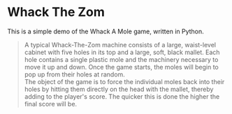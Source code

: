 # Whack The Zom

This is a simple demo of the Whack A Mole game, written in Python.

> A typical Whack-The-Zom machine consists of a large, waist-level cabinet with
> five holes in its top and a large, soft, black mallet. Each hole contains a
> single plastic mole and the machinery necessary to move it up and down. Once
> the game starts, the moles will begin to pop up from their holes at random.  
> The object of the game is to force the individual moles back into their holes
> by hitting them directly on the head with the mallet, thereby adding to the
> player's score. The quicker this is done the higher the final score will be.
